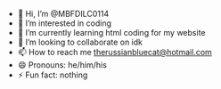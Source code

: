 - 👋 Hi, I’m @MBFDILC0114
- 👀 I’m interested in coding
- 🌱 I’m currently learning html coding for my website
- 💞️ I’m looking to collaborate on idk
- 📫 How to reach me therussianbluecat@hotmail.com
- 😄 Pronouns: he/him/his
- ⚡ Fun fact: nothing

<!---
MBFDILC0114/MBFDILC0114 is a ✨ special ✨ repository because its `README.md` (this file) appears on your GitHub profile.
You can click the Preview link to take a look at your changes.
--->
